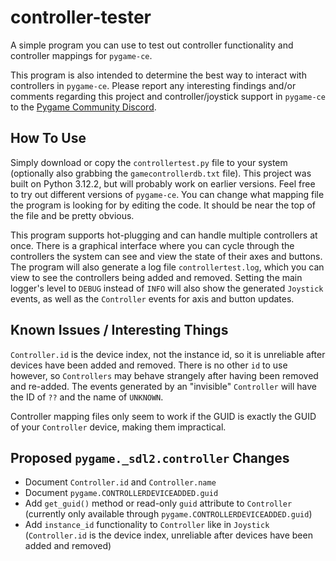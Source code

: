 # controller-tester
A simple program you can use to test out controller functionality and controller mappings for `pygame-ce`.

This program is also intended to determine the best way to interact with controllers in `pygame-ce`. Please report any interesting findings and/or comments regarding this project and controller/joystick support in `pygame-ce` to the [Pygame Community Discord](https://discord.com/invite/pygame).

## How To Use
Simply download or copy the `controllertest.py` file to your system (optionally also grabbing the `gamecontrollerdb.txt` file). This project was built on Python 3.12.2, but will probably work on earlier versions. Feel free to try out different versions of `pygame-ce`. You can change what mapping file the program is looking for by editing the code. It should be near the top of the file and be pretty obvious.

This program supports hot-plugging and can handle multiple controllers at once. There is a graphical interface where you can cycle through the controllers the system can see and view the state of their axes and buttons. The program will also generate a log file `controllertest.log`, which you can view to see the controllers being added and removed. Setting the main logger's level to `DEBUG` instead of `INFO` will also show the generated `Joystick` events, as well as the `Controller` events for axis and button updates.

## Known Issues / Interesting Things
`Controller.id` is the device index, not the instance id, so it is unreliable after devices have been added and removed. There is no other `id` to use however, so `Controllers` may behave strangely after having been removed and re-added. The events generated by an "invisible" `Controller` will have the ID of `??` and the name of `UNKNOWN`.

Controller mapping files only seem to work if the GUID is exactly the GUID of your `Controller` device, making them impractical.

## Proposed `pygame._sdl2.controller` Changes
- Document `Controller.id` and `Controller.name`
- Document `pygame.CONTROLLERDEVICEADDED.guid`
- Add `get_guid()` method or read-only `guid` attribute to `Controller` (currently only available through `pygame.CONTROLLERDEVICEADDED.guid`)
- Add `instance_id` functionality to `Controller` like in `Joystick` (`Controller.id` is the device index, unreliable after devices have been added and removed)
